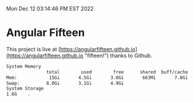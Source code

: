 Mon Dec 12 03:14:46 PM EST 2022

# Angular Fifteen


This project is live at [https://angularfifteen.github.io](https://angularfifteen.github.io "fifteen!") thanks to Github.

```bash
System Memory
               total        used        free      shared  buff/cache   available
Mem:            15Gi       4.5Gi       3.0Gi       663Mi       7.8Gi       9.8Gi
Swap:          8.0Gi       3.1Gi       4.9Gi
System Storage
1.6G	.
